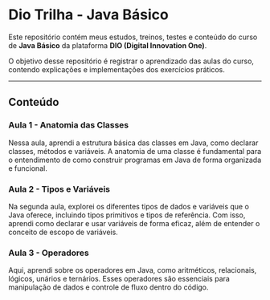 # Dio Trilha - Java Básico

Este repositório contém meus estudos, treinos, testes e conteúdo do curso de **Java Básico** da plataforma **DIO (Digital Innovation One)**.

O objetivo desse repositório é registrar o aprendizado das aulas do curso, contendo explicações e implementações dos exercícios práticos.

---

## Conteúdo

### Aula 1 - Anatomia das Classes
Nessa aula, aprendi a estrutura básica das classes em Java, como declarar classes, métodos e variáveis. A anatomia de uma classe é fundamental para o entendimento de como construir programas em Java de forma organizada e funcional.


### Aula 2 - Tipos e Variáveis
Na segunda aula, explorei os diferentes tipos de dados e variáveis que o Java oferece, incluindo tipos primitivos e tipos de referência. Com isso, aprendi como declarar e usar variáveis de forma eficaz, além de entender o conceito de escopo de variáveis.

### Aula 3 - Operadores
Aqui, aprendi sobre os operadores em Java, como aritméticos, relacionais, lógicos, unários e ternários. Esses operadores são essenciais para manipulação de dados e controle de fluxo dentro do código.

